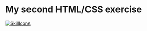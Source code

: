 # My second HTML/CSS exercise

[![SkillIcons](https://skillicons.dev/icons?i=html,css)](https://skillicons.dev)<br/>
